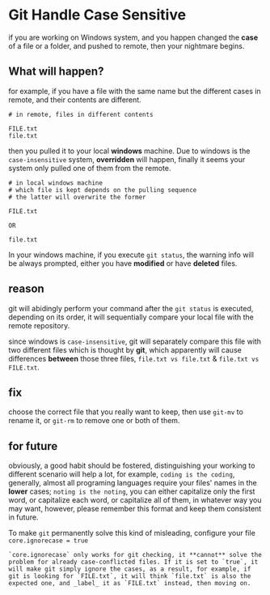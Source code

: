 ---
---

# Git Handle Case Sensitive

if you are working on Windows system, and you happen changed the **case** of a file or a folder, and pushed to remote, then your nightmare begins.


## What will happen?

for example, if you have a file with the same name but the different cases in remote, and their contents are different.

```
# in remote, files in different contents

FILE.txt
file.txt
```

then you pulled it to your local **windows** machine. Due to windows is the `case-insensitive` system, **overridden** will happen, finally it seems your system only pulled one of them from the remote.

```
# in local windows machine
# which file is kept depends on the pulling sequence
# the latter will overwrite the former

FILE.txt

OR

file.txt
```

In your windows machine, if you execute `git status`, the warning info will be always prompted, either you have **modified** or have **deleted** files.


## reason

git will abidingly perform your command after the `git status` is executed, depending on its order, it will sequentially compare your local file with the remote repository.

since windows is `case-insensitive`, git will separately compare this file with two different files which is thought by **git**, which apparently will cause differences **between** those three files, `file.txt vs file.txt` & `file.txt vs FILE.txt`.


## fix

choose the correct file that you really want to keep, then use `git-mv` to rename it, or `git-rm` to remove one or both of them.


## for future

obviously, a good habit should be fostered, distinguishing your working to different scenario will help a lot, for example, `coding is the coding`, generally, almost all programing languages require your files' names in the **lower** cases; `noting is the noting`, you can either capitalize only the first word, or capitalize each word, or capitalize all of them, in whatever way you may want, however, please remember this format and keep them consistent in future.


To make `git` permanently solve this kind of misleading, configure your file `core.ignorecase = true`

```warning
`core.ignorecase` only works for git checking, it **cannot** solve the problem for already case-conflicted files. If it is set to `true`, it will make git simply ignore the cases, as a result, for example, if git is looking for `FILE.txt`, it will think `file.txt` is also the expected one, and _label_ it as `FILE.txt` instead, then moving on.
```


